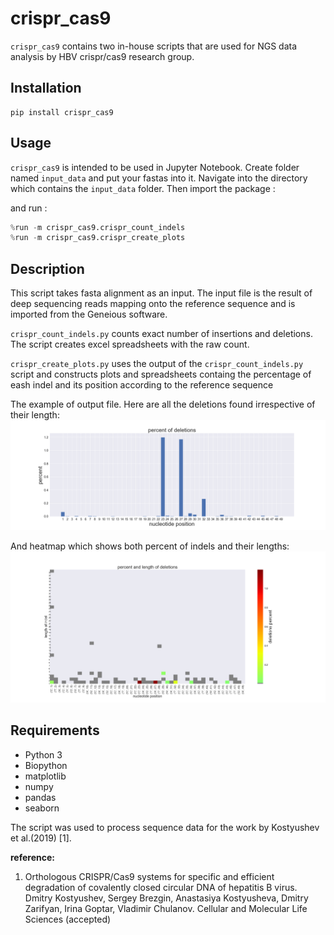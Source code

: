 # crispr_cas9
`crispr_cas9` contains two in-house scripts that are used for NGS data analysis by HBV crispr/cas9 research group. 

## Installation
```
pip install crispr_cas9
```
## Usage
`crispr_cas9` is intended to be used in Jupyter Notebook. Create folder named `input_data` and put your fastas into it. Navigate into the directory which contains the `input_data` folder. Then import the package :

and run :
```python
%run -m crispr_cas9.crispr_count_indels
%run -m crispr_cas9.crispr_create_plots
```

## Description
This script takes fasta alignment as an input. The input file is the result of deep sequencing reads mapping onto the reference sequence and is imported from the Geneious software.


`crispr_count_indels.py` counts exact number of insertions and deletions. The script creates excel spreadsheets with the raw count.

`crispr_create_plots.py` uses the output of the `crispr_count_indels.py` script and constructs plots and spreadsheets containg the percentage of eash indel and its position according to the reference sequence

The example of output file. Here are all the deletions found irrespective of their length: 
![bars](example_output/dels_bars.png)

And heatmap which shows both percent of indels and their lengths:
![heatmap](example_output/dels_heatmap.png)

## Requirements
- Python 3
- Biopython
- matplotlib
- numpy
- pandas
- seaborn


The script was used to process sequence data for the work by Kostyushev et al.(2019) [1].

**reference:**
1. Orthologous CRISPR/Cas9 systems for specific and efficient degradation of covalently closed
circular DNA of hepatitis B virus. Dmitry Kostyushev, Sergey Brezgin, Anastasiya Kostyusheva, Dmitry Zarifyan, Irina
Goptar, Vladimir Chulanov. Cellular and Molecular Life Sciences (accepted)
